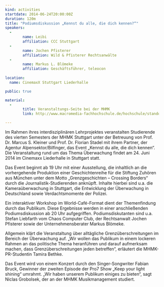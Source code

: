 ```yaml
---
kind: activities
startdate: 2014-06-24T20:00:00Z
duration: 120m
title: "Podiumsdiskussion „Kennst du alle, die dich kennen?“"
speakers:
  -
        name: Leibi
        affiliation: CCC Stuttgart
  -
        name: Jochen Pfisterer 
        affiliation: Wild & Pfisterer Rechtsanwälte
  -
        name: Markus L. Blömeke
        affiliation: Geschäftsführer, teleocon
        
location:
  name: CinemaxX Stuttgart Liederhalle 

public: true

material:
  -
        title: Veranstaltungs-Seite bei der MHMK
        link: http://www.macromedia-fachhochschule.de/hochschule/standorte/campus-stuttgart/anmeldung/details/2417.html

---
```

Im Rahmen ihres interdisziplinären Lehrprojektes veranstalten Studierende des vierten Semesters der MHMK Stuttgart unter der Betreuung von Prof. Dr. Marcus S. Kleiner und Prof. Dr. Florian Stadel mit ihrem Partner, der Agentur Alpensektor/Bilfinger, das Event „Kennst du alle, die dich kennen“. Die Veranstaltung rund um das Thema Überwachung findet am 24. Juni 2014 im Cinemaxx Liederhalle in Stuttgart statt.

Das Event beginnt ab 19 Uhr mit einer Ausstellung, die inhaltlich an die vorhergehende Produktion einer Geschichtenreihe für die Stiftung Zuhören aus München unter dem Motto „Grenzgeschichten – Crossing Borders“ durch die Journalistik-Studierenden anknüpft. Inhalte hierbei sind u.a. die Kameraüberwachung in Stuttgart, die Entwicklung der Überwachung in Deutschland sowie Verdachtsmomente der Polizei. 

Ein interaktiver Workshop im World-Café-Format dient der Themenfindung durch das Publikum. Diese Ergebnisse werden in einer anschließenden Podiumsdiskussion ab 20 Uhr aufgegriffen. Podiumsdiskutanten sind u.a. Stefan Liebfarth vom Chaos Computer Club, der Rechtsanwalt Jochen Pfisterer
sowie der Unternehmensberater Markus Blömeke. 

Allgemein klärt die Veranstaltung über alltägliche Grenzüberschreitungen im Bereich der Überwachung auf. „Wir wollen das Publikum in einem lockeren Rahmen an das politische Thema heranführen und darauf aufmerksam machen, dass Grenzüberschreitungen jeden betreffen“, erläutert die MHMK- PR-Studentin Tamira Bethke. 

Das Event wird von einem Konzert durch den Singer-Songwriter Fabian Bruck, Gewinner der zweiten Episode der Pro7 Show „Keep your light shining“ umrahmt. „Wir haben unserem Publikum einiges zu bieten“, sagt Niclas Grobolsek, der an der MHMK Musikmanagement studiert. 
